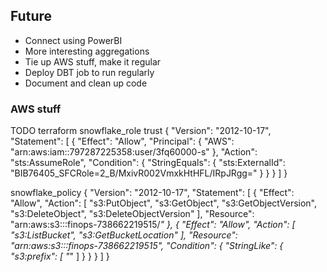 

## Future 
* Connect using PowerBI
* More interesting aggregations
* Tie up AWS stuff, make it regular
* Deploy DBT job to run regularly
* Document and clean up code

### AWS stuff

TODO terraform
snowflake_role trust 
{
    "Version": "2012-10-17",
    "Statement": [
        {
            "Effect": "Allow",
            "Principal": {
                "AWS": "arn:aws:iam::797287225358:user/3fq60000-s"
            },
            "Action": "sts:AssumeRole",
            "Condition": {
                "StringEquals": {
                    "sts:ExternalId": "BIB76405_SFCRole=2_B/MxivR002VmxkHtHFL/IRpJRgg="
                }
            }
        }
    ]
}


snowflake_policy
{
    "Version": "2012-10-17",
    "Statement": [
        {
            "Effect": "Allow",
            "Action": [
                "s3:PutObject",
                "s3:GetObject",
                "s3:GetObjectVersion",
                "s3:DeleteObject",
                "s3:DeleteObjectVersion"
            ],
            "Resource": "arn:aws:s3:::finops-738662219515/*"
        },
        {
            "Effect": "Allow",
            "Action": [
                "s3:ListBucket",
                "s3:GetBucketLocation"
            ],
            "Resource": "arn:aws:s3:::finops-738662219515",
            "Condition": {
                "StringLike": {
                    "s3:prefix": [
                        "*"
                    ]
                }
            }
        }
    ]
}

